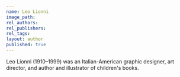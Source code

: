 ```yaml
---
name: Leo Lionni
image_path:
rel_authors:
rel_publishers:
rel_tags:
layout: author
published: true
---
```


Leo Lionni (1910–1999) was an Italian-American graphic designer, art director, and author and illustrator of children's books.
